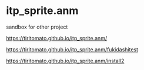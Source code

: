 # itp_sprite.anm
sandbox for other project

https://tiritomato.github.io/itp_sprite.anm/

https://tiritomato.github.io/itp_sprite.anm/fukidashitest

https://tiritomato.github.io/itp_sprite.anm/install2


